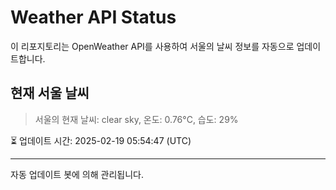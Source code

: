 
# Weather API Status

이 리포지토리는 OpenWeather API를 사용하여 서울의 날씨 정보를 자동으로 업데이트합니다.

## 현재 서울 날씨
> 서울의 현재 날씨: clear sky, 온도: 0.76°C, 습도: 29%

⏳ 업데이트 시간: 2025-02-19 05:54:47 (UTC)

---
자동 업데이트 봇에 의해 관리됩니다.
